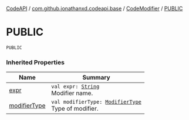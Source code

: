 [CodeAPI](../../index.md) / [com.github.jonathanxd.codeapi.base](../index.md) / [CodeModifier](index.md) / [PUBLIC](.)

# PUBLIC

`PUBLIC`

### Inherited Properties

| Name | Summary |
|---|---|
| [expr](expr.md) | `val expr: `[`String`](https://kotlinlang.org/api/latest/jvm/stdlib/kotlin/-string/index.html)<br>Modifier name. |
| [modifierType](modifier-type.md) | `val modifierType: `[`ModifierType`](../-modifier-type/index.md)<br>Type of modifier. |
